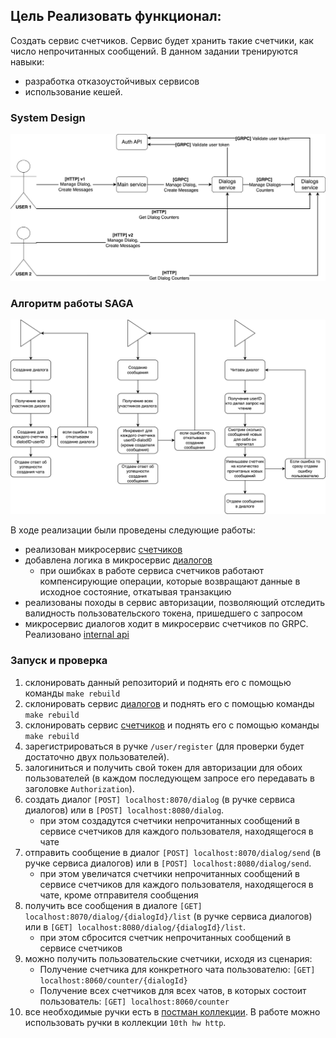 ## Цель Реализовать функционал:
Создать сервис счетчиков. Сервис будет хранить такие счетчики, как число непрочитанных сообщений.
В данном задании тренируются навыки:
- разработка отказоустойчивых сервисов
- использование кешей.

### System Design
![counter.png](counter.png)

### Алгоритм работы SAGA
![algorithm.png](algorithm.png)

В ходе реализации были проведены следующие работы:
- реализован микросервис [счетчиков](https://github.com/syth0le/counter-service)
- добавлена логика в микросервис [диалогов](https://github.com/syth0le/dialog-service)
  - при ошибках в работе сервиса счетчиков работают компенсирующие операции, которые возвращают данные в исходное состояние, откатывая транзакцию
- реализованы походы в сервис авторизации, позволяющий отследить валидность пользовательского токена, пришедшего с запросом
- микросервис диалогов ходит в микросервис счетчиков по GRPC. Реализовано [internal api](https://github.com/syth0le/counter-service/blob/main/proto/internalapi/counter_service.proto)


### Запуск и проверка
1. склонировать данный репозиторий и поднять его с помощью команды `make rebuild`
2. склонировать cервис [диалогов](https://github.com/syth0le/dialog-service) и поднять его с помощью команды `make rebuild`
3. склонировать сервис [счетчиков](https://github.com/syth0le/counter-service) и поднять его с помощью команды `make rebuild`
4. зарегистрироваться в ручке `/user/register` (для проверки будет достаточно двух пользователей).
5. залогиниться и получить свой токен для авторизации для обоих пользователей (в каждом последующем запросе его передавать в заголовке `Authorization`).
6. создать диалог `[POST] localhost:8070/dialog` (в ручке сервиса диалогов) или в `[POST] localhost:8080/dialog`.
   - при этом создадутся счетчики непрочитанных сообщений в cервисе счетчиков для каждого пользователя, находящегося в чате
7. отправить сообщение в диалог `[POST] localhost:8070/dialog/send` (в ручке сервиса диалогов) или в `[POST] localhost:8080/dialog/send`.
   - при этом увеличатся счетчики непрочитанных сообщений в cервисе счетчиков для каждого пользователя, находящегося в чате, кроме отправителя сообщения
8. получить все сообщения в диалоге `[GET] localhost:8070/dialog/{dialogId}/list` (в ручке сервиса диалогов) или в `[GET] localhost:8080/dialog/{dialogId}/list`.
   - при этом сбросится счетчик непрочитанных сообщений в cервисе счетчиков
9. можно получить пользовательские счетчики, исходя из сценария:
   - Получение счетчика для конкретного чата пользователю: `[GET] localhost:8060/counter/{dialogId}`
   - Получение всех счетчиков для всех чатов, в которых состоит пользователь: `[GET] localhost:8060/counter`
10. все необходимые ручки есть в [постман коллекции](https://www.postman.com/aerospace-cosmonaut-29691174/workspace/highload-architect/collection/33337980-46a4c50d-5b28-4566-87dd-57e178216abd?action=share&creator=33337980). В работе можно использовать ручки в коллекции `10th hw http`.
